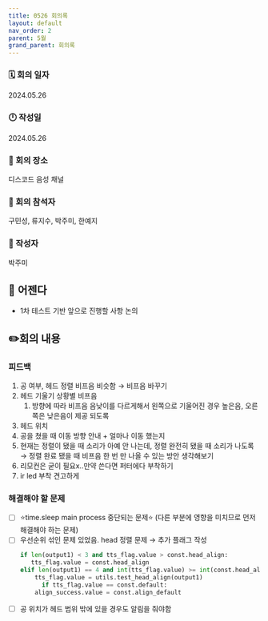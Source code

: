```yaml
---
title: 0526 회의록
layout: default
nav_order: 2
parent: 5월
grand_parent: 회의록
---
```


### 🗓️ 회의 일자

2024.05.26

### 🕛 작성일

2024.05.26

### 🚩 회의 장소

디스코드 음성 채널

### 🤝 회의 참석자

구민성, 류지수, 박주미, 한예지

### 🙎 작성자

박주미

## 📣 어젠다

- 1차 테스트 기반 앞으로 진행할 사항 논의

## ✏️회의 내용

### 피드백

1. 공 여부, 헤드 정렬 비프음 비슷함 → 비프음 바꾸기
2. 헤드 기울기 상황별 비프음
   1. 방향에 따라 비프음 음낮이를 다르게해서 왼쪽으로 기울어진 경우 높은음, 오른쪽은 낮은음이 제공 되도록
3. 헤드 위치
4. 공을 쳤을 때 이동 방향 안내 + 얼마나 이동 했는지
5. 현재는 정렬이 됐을 때 소리가 아예 안 나는데, 정렬 완전히 됐을 때 소리가 나도록 → 정렬 완료 됐을 때 비프음 한 번 만 나올 수 있는 방안 생각해보기
6. 리모컨은 굳이 필요x..만약 쓴다면 퍼터에다 부착하기
7. ir led 부착 견고하게

### 해결해야 할 문제

- [ ] ⭐time.sleep main process 중단되는 문제⭐ (다른 부분에 영향을 미치므로 먼저 해결해야 하는 문제)
- [ ] 우선순위 섞인 문제 있었음. head 정렬 문제 → 추가 플래그 작성
  ```python
  if len(output1) < 3 and tts_flag.value > const.head_align:
     tts_flag.value = const.head_align
  elif len(output1) == 4 and int(tts_flag.value) >= int(const.head_align):
      tts_flag.value = utils.test_head_align(output1)
  		if tts_flag.value == const.default:
      align_success.value = const.align_default
  ```
- [ ] 공 위치가 헤드 범위 밖에 있을 경우도 알림을 줘야함
